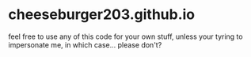 # cheeseburger203.github.io
feel free to use any of this code for your own stuff, unless your tyring to impersonate me, in which case... please don't?
